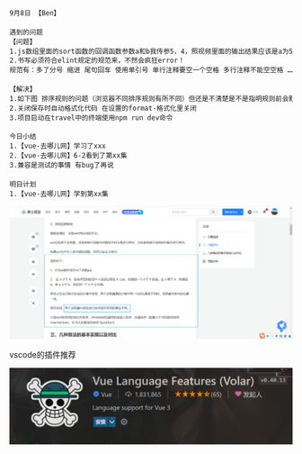 ```html
9月8日 【Ben】

遇到的问题
【问题】
1.js数组里面的sort函数的回调函数参数a和b我传参5，4，照视频里面的输出结果应该是a为5，b为4，但是只有在火狐上面的结果是这样，Chrome和edge都是4和5，这个是为什么？
2.书写必须符合elint规定的规范来，不然会疯狂error！
规范有：多了分号 缩进 尾句回车 使用单引号 单行注释要空一个空格 多行注释不能空空格 ……

【解决】
1.如下图 排序规则的问题（浏览器不同排序规则有所不同）但还是不清楚是不是指明规则前会默认先升/降序排列？不过结果是对的就好了，过程其实也没那么重要 别钻牛角jian 先建立前端知识体系
2.关闭保存时自动格式化代码 在设置的format-格式化里关闭
3.项目启动在travel中的终端使用npm run dev命令

今日小结
1.【vue-去哪儿网】学习了xxx
2.【vue-去哪儿网】6-2看到了第xx集
3.兼容是测试的事情 有bug了再说

明日计划
1.【vue-去哪儿网】学到第xx集
```

![image-20220908121938583](9月8日.assets/image-20220908121938583.png)



vscode的插件推荐

![image-20220908122618102](9月8日.assets/image-20220908122618102.png)
